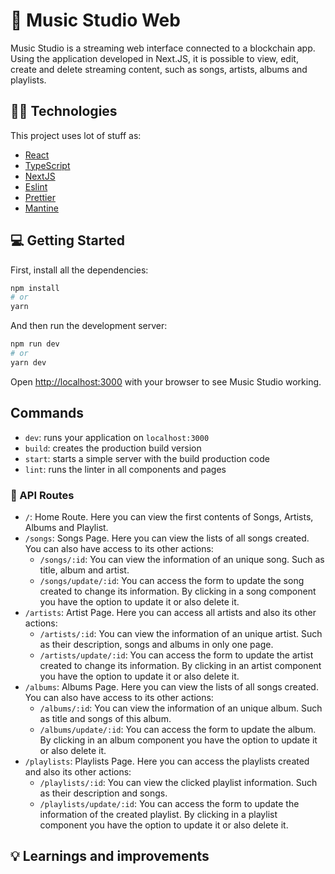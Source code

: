 # 📝 Music Studio Web  
Music Studio is a streaming web interface connected to a blockchain app. Using the application developed in Next.JS, it is possible to view, edit, create and delete streaming content, such as songs, artists, albums and playlists.

## 👩‍💻 Technologies

This project uses lot of stuff as:

- [React](https://react.dev/)
- [TypeScript](https://www.typescriptlang.org/)
- [NextJS](https://nextjs.org/)
- [Eslint](https://eslint.org/)
- [Prettier](https://prettier.io/)
- [Mantine](https://mantine.dev/)

## 💻 Getting Started

First, install all the dependencies: 

```bash
npm install
# or
yarn 
```

And then run the development server:

```bash
npm run dev
# or
yarn dev
```

Open [http://localhost:3000](http://localhost:3000) with your browser to see Music Studio working.

## Commands

- `dev`: runs your application on `localhost:3000`
- `build`: creates the production build version
- `start`: starts a simple server with the build production code
- `lint`: runs the linter in all components and pages

### 💠 API Routes

 - `/`: Home Route. Here you can view the first contents of Songs, Artists, Albums and Playlist. 
 - `/songs`: Songs Page. Here you can view the lists of all songs created. You can also have access to its other actions:
   -  `/songs/:id`: You can view the information of an unique song. Such as title, album and artist.
   -  `/songs/update/:id`: You can access the form to update the song created to change its information.
   By clicking in a song component you have the option to update it or also delete it.
 - `/artists`: Artist Page. Here you can access all artists and also its other actions:
   -  `/artists/:id`: You can view the information of an unique artist. Such as their description, songs and albums in only one page.
   -  `/artists/update/:id`: You can access the form to update the artist created to change its information.
   By clicking in an artist component you have the option to update it or also delete it.
 - `/albums`: Albums Page. Here you can view the lists of all songs created. You can also have access to its other actions:
   -  `/albums/:id`: You can view the information of an unique album. Such as title and songs of this album.
   -  `/albums/update/:id`: You can access the form to update the album.
    By clicking in an album component you have the option to update it or also delete it.
 - `/playlists`: Playlists Page. Here you can access the playlists created and also its other actions:
   -  `/playlists/:id`: You can view the clicked playlist information. Such as their description and songs.
   -  `/playlists/update/:id`: You can access the form to update the information of the created playlist.
   By clicking in a playlist component you have the option to update it or also delete it.

## 💡 Learnings and improvements


